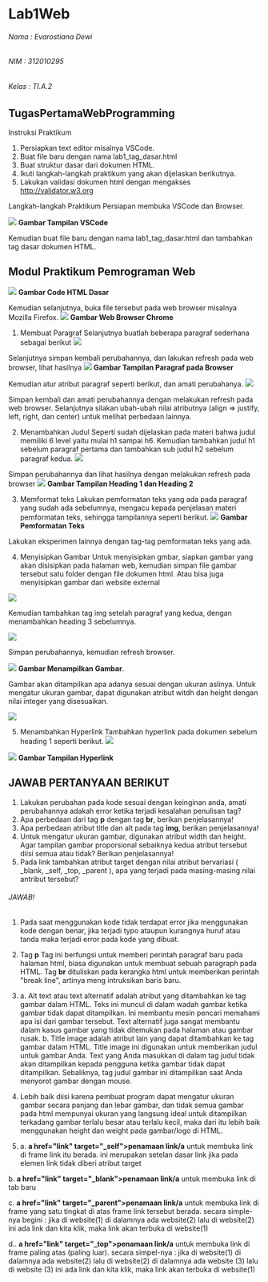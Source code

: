 # Lab1Web
###### Nama : Evarostiana Dewi
###### NIM : 312010295
###### Kelas : TI.A.2

## TugasPertamaWebProgramming

Instruksi Praktikum
1. Persiapkan text editor misalnya VSCode.
2. Buat file baru dengan nama lab1_tag_dasar.html
3. Buat struktur dasar dari dokumen HTML.
4. Ikuti langkah-langkah praktikum yang akan dijelaskan berikutnya.
5. Lakukan validasi dokumen html dengan mengakses http://validator.w3.org

Langkah-langkah Praktikum
Persiapan membuka VSCode dan Browser.

![](images/1.jpg)
**Gambar Tampilan VSCode**

Kemudian buat file baru dengan nama lab1_tag_dasar.html dan tambahkan tag dasar dokumen HTML.

## **Modul Praktikum Pemrograman Web**
![](images/2.jpg)
**Gambar Code HTML Dasar**

Kemudian selanjutnya, buka file tersebut pada web browser misalnya Mozilla Firefox.
![](images/3.jpg)
**Gambar Web Browser Chrome**


1. Membuat Paragraf
Selanjutnya buatlah beberapa paragraf sederhana sebagai berikut
![](images/1membuat%20paragraph.png)

Selanjutnya simpan kembali perubahannya, dan lakukan refresh pada web browser, lihat hasilnya
![](images/4.jpg)
**Gambar Tampilan Paragraf pada Browser**

Kemudian atur atribut paragraf seperti berikut, dan amati perubahanya.
![](images/2menambah%20atribut.png)

Simpan kembali dan amati perubahannya dengan melakukan refresh pada web browser. 
Selanjutnya silakan ubah-ubah nilai atributnya (align => justify, left, right, dan center) untuk melihat 
perbedaan lainnya. 

2. Menambahkan Judul
Seperti sudah dijelaskan pada materi bahwa judul memiliki 6 level yaitu mulai h1 sampai h6. 
Kemudian tambahkan judul h1 sebelum paragraf pertama dan tambahkan sub judul h2 sebelum 
paragraf kedua.
![](images/3menambah%20judul.png)

Simpan perubahannya dan lihat hasilnya dengan melakukan refresh pada browser
![](images/5.jpg)
**Gambar Tampilan Heading 1 dan Heading 2**

3. Memformat teks
Lakukan pemformatan teks yang ada pada paragraf yang sudah ada sebelumnya, mengacu kepada 
penjelasan materi pemformatan teks, sehingga tampilannya seperti berikut.
![](images/6.jpg)
**Gambar Pemformatan Teks**

Lakukan eksperimen lainnya dengan tag-tag pemformatan teks yang ada.

4. Menyisipkan Gambar
Untuk menyisipkan gmbar, siapkan gambar yang akan disisipkan pada halaman web, kemudian 
simpan file gambar tersebut satu folder dengan file dokumen html. Atau bisa juga menyisipkan 
gambar dari website external

![](images/4menambah%20logo.png)

Kemudian tambahkan tag img setelah paragraf yang kedua, dengan menambahkan heading 3
sebelumnya.

![](images/5menambah%20tagimg.png)

Simpan perubahannya, kemudian refresh browser.

![](images/7.jpg)
**Gambar Menampilkan Gambar**.

Gambar akan ditampilkan apa adanya sesuai dengan ukuran aslinya. Untuk mengatur ukuran 
gambar, dapat digunakan atribut witdh dan height dengan nilai integer yang disesuaikan.

![](images/6menambah%20size.png)

5. Menambahkan Hyperlink
Tambahkan hyperlink pada dokumen sebelum heading 1 seperti berikut.
![](images/7menambah%20linknavigasi.png)

![](images/8.jpg)
**Gambar Tampilan Hyperlink**








## JAWAB PERTANYAAN BERIKUT

1. Lakukan perubahan pada kode sesuai dengan keinginan anda, amati perubahannya adakah 
error ketika terjadi kesalahan penulisan tag?
2. Apa perbedaan dari tag **p** dengan tag **br**, berikan penjelasannya!
3. Apa perbedaan atribut title dan alt pada tag **img**, berikan penjelasannya!
4. Untuk mengatur ukuran gambar, digunakan atribut width dan height. Agar tampilan gambar 
proporsional sebaiknya kedua atribut tersebut diisi semua atau tidak? Berikan penjelasannya!
5. Pada link tambahkan atribut target dengan nilai atribut bervariasi ( _blank, _self, _top, 
_parent ), apa yang terjadi pada masing-masing nilai antribut tersebut?

###### JAWAB!
1. Pada saat menggunakan kode tidak terdapat error jika menggunakan kode dengan benar, jika terjadi typo ataupun kurangnya huruf atau tanda maka terjadi error pada kode yang dibuat.
   
2. Tag  **p** Tag ini berfungsi untuk memberi perintah paragraf baru pada halaman html, biasa digunakan untuk membuat sebuah paragraph pada HTML.
Tag **br** dituliskan pada kerangka html untuk memberikan perintah "break line", artinya meng intruksikan baris baru.
   
3. a.  Alt text atau text alternatif adalah atribut yang ditambahkan ke tag gambar dalam HTML. Teks ini muncul di dalam wadah gambar ketika gambar tidak dapat ditampilkan. Ini membantu mesin pencari memahami apa isi dari gambar tersebut. Text alternatif juga sangat membantu dalam kasus gambar yang tidak ditemukan pada halaman atau gambar rusak.
   b. Title image adalah atribut lain yang dapat ditambahkan ke tag gambar dalam HTML. Title image ini digunakan untuk memberikan judul untuk gambar Anda. Text yang Anda masukkan di dalam tag judul tidak akan ditampilkan kepada pengguna ketika gambar tidak dapat ditampilkan. Sebaliknya, tag judul gambar ini ditampilkan saat Anda menyorot gambar dengan mouse.
   
4. Lebih baik diisi karena pembuat program dapat mengatur ukuran gambar secara panjang dan lebar gambar, dan tidak semua gambar pada html mempunyai ukuran yang langsung ideal untuk ditampilkan terkadang gambar terlalu besar atau terlalu kecil, maka dari itu lebih baik menggunakan height dan weight pada gambar/logo di HTML.
   
5. a. 
 **a href="link" target="_self">penamaan link/a** 
untuk membuka link di frame link itu berada. ini merupakan setelan dasar link jika pada elemen link tidak diberi atribut target 


 b. 
 **a href="link" target="_blank">penamaan link/a** 
untuk membuka link di tab baru 

 c. 
 **a href="link" target="_parent">penamaan link/a** 
untuk membuka link di frame yang satu tingkat di atas frame link tersebut berada. secara simple-nya begini : jika di website(1) di dalamnya ada website(2) lalu di website(2) ini ada link dan kita klik, maka link akan terbuka di website(1) 

 d.. 
 **a href="link" target="_top">penamaan link/a** 
untuk membuka link di frame paling atas (paling luar). secara simpel-nya : jika di website(1) di dalamnya ada website(2) lalu di website(2) di dalamnya ada website (3) lalu di website (3) ini ada link dan kita klik, maka link akan terbuka di website(1)


